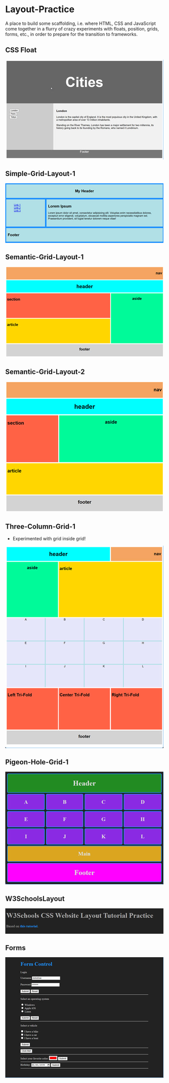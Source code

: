 # Layout-Practice
A place to build some scaffolding, i.e. where HTML, CSS and JavaScript come
together in a flurry of crazy experiments with floats, position, grids, forms, etc.,
in order to prepare for the transition to frameworks.

## CSS Float 
![main page](./images/CSSFloat.jpg)
## Simple-Grid-Layout-1
![main page](./images/SimpleGridLayout1.jpg)
## Semantic-Grid-Layout-1
![main page](./images/SemanticGridLayout1.jpg)
## Semantic-Grid-Layout-2
![main page](./Semantic-Grid-Layout-2/SemanticGridLayout2.jpg)
## Three-Column-Grid-1
- Experimented with grid inside grid!  

![main page](./Three-Column-Grid-1/ThreeColumnGrid1.jpg)
## Pigeon-Hole-Grid-1
![main page](./Pigeon-Hole-Grid-1/PigeonHoleGrid1.jpg)
## W3SchoolsLayout
![main page](./images/W3SchoolsLayout.jpg)
## Forms
![main page](./Forms/FormControl/2025-03-17_16-01-46.jpg)

